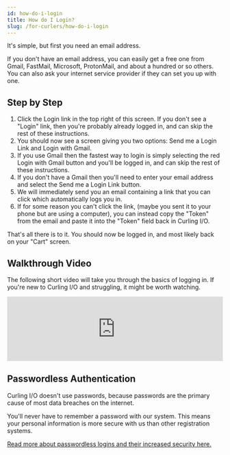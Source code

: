 ```yaml
---
id: how-do-i-login
title: How do I Login?
slug: /for-curlers/how-do-i-login
---
```


It's simple, but first you need an email address.

If you don't have an email address, you can easily get a free one from Gmail, FastMail, Microsoft, ProtonMail, and about a hundred or so others. You can also ask your internet service provider if they can set you up with one.

## Step by Step

1. Click the Login link in the top right of this screen. If you don't see a "Login" link, then you're probably already logged in, and can skip the rest of these instructions.
2. You should now see a screen giving you two options: Send me a Login Link and Login with Gmail.
3. If you use Gmail then the fastest way to login is simply selecting the red Login with Gmail button and you'll be logged in, and can skip the rest of these instructions.
4. If you don't have a Gmail then you'll need to enter your email address and select the Send me a Login Link button.
5. We will immediately send you an email containing a link that you can click which automatically logs you in.
6. If for some reason you can't click the link, (maybe you sent it to your phone but are using a computer), you can instead copy the "Token" from the email and paste it into the "Token" field back in Curling I/O.

That's all there is to it. You should now be logged in, and most likely back on your "Cart" screen.

## Walkthrough Video

The following short video will take you through the basics of logging in.
If you're new to Curling I/O and struggling, it might be worth watching.

<div className="text--center videoWrapper">
  <iframe width="100%" src="https://www.youtube.com/embed/6bzxDm_t-JA" frameBorder="0" allow="accelerometer; autoplay; clipboard-write; encrypted-media; gyroscope; picture-in-picture" allowFullScreen></iframe>
</div>

## Passwordless Authentication

Curling I/O doesn't use passwords, because passwords are the primary cause of most data breaches on the internet.

You'll never have to remember a password with our system. This means your personal information is more secure with us than other registration systems.

[Read more about passwordless logins and their increased security here.](https://auth0.com/blog/is-passwordless-authentication-more-secure-than-passwords/)
